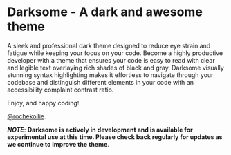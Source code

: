 # Darksome - A dark and awesome theme

A sleek and professional dark theme designed to reduce eye strain and fatigue while keeping your focus on your code. Become a highly productive developer with a theme that ensures your code is easy to read with clear and legible text overlaying rich shades of black and gray. Darksome visually stunning syntax highlighting makes it effortless to navigate through your codebase and distinguish different elements in your code with an accessibility complaint contrast ratio.

Enjoy, and happy coding!

[@rochekollie](https://twitter.com/rochekollie).

***NOTE***: **Darksome is actively in development and is available for experimental use at this time. Please check back regularly for updates as we continue to improve the theme**.
